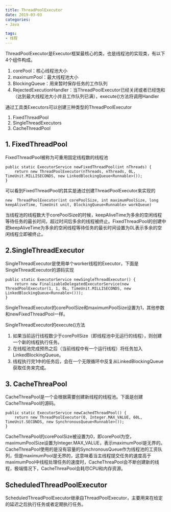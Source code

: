 ```yaml
---
title: ThreadPoolExecutor
date: 2019-03-03
categories: 
- Java

tags:
- 线程
---
```



ThreadPoolExecutor是Executor框架最核心的类，也是线程池的实现类，有以下4个组件构成。

1. corePool：核心线程池大小 
2. maximumPool：最大线程池大小
3. BlockingQueue：用来暂时保存任务的工作队列
4. RejectedExecutionHandler：当ThreadPoolExecutor已经关闭或者已经饱和（达到最大线程池大小并且工作队列已满），execute()方法将调用Handler
    
<!--more-->

通过工具类Executors可以创建三种类型的ThreadPoolExecutor

1. FixedThreadPool
2. SingleThreadExecutors
3. CacheThreadPool


## 1. **FixedThreadPool**

FixedThreadPool被称为可重用固定线程数的线程池

```
public static ExecutorService newFixedThreadPool(int nThreads) {
    return new ThreadPoolExecutor(nThreads, nThreads, 0L, TimeUnit.MILLISECONDS, new LinkedBlockingQueue<Runnable>());
}
```

可以看到FixedThreadPool的其实是通过创建ThreadPoolExecutor来实现的

```
new  ThreadPoolExecutor(int corePoolSize, int maximumPoolSize, long keepAliveTime, TimeUnit unit, BlockingQueue<Runnable> workQueue)
```

当线程池的线程数大于corePoolSize的时候，keepAliveTime为多余的空闲线程等待任务的最长时间，超过时间后多余的线程被终止。FixedThreadPool的创建中把keepAliveTime为多余的空闲线程等待任务的最长时间设置为0L表示多余的空闲线程立即被终止。


## 2.**SingleThreadExecutor**

SingleThreadExecutor是使用单个worker线程的Executor，下面是SingleThreadExecutor的源码实现

```
public static ExecutorService newSingleThreadExecutor() {
    return new FinalizableDelegatedExecutorService(new ThreadPoolExecutor(1, 1, 0L, TimeUnit.MILLISECONDS, new LinkedBlockingQueue<Runnable>()));
}
```
SingleThreadExecutor的corePoolSize和maximumPoolSize设置为1，其他参数和newFixedThreadPool一样。

SingleThreadExecutor的execute()方法

1. 如果当前运行线程数少于corePollSize（即线程池中无运行的线程），则创建一个新的线程执行任务。
2. 在线程池完成预热之后（当前线程中有一个运行线程）将任务加入LinkedBlockingQueue。
3. 线程执行完1中的任务后，会在一个无限循环中反复从LinkedBlockingQueue获取任务来完成。
 

## 3. **CacheThreaPool**

CacheThreaPool是一个会根据需要创建新线程的线程池。下面是创建CacheThreaPool的源码。

```
public static ExecutorService newCachedThreadPool() {
    return new ThreadPoolExecutor(0, Integer.MAX_VALUE, 60L, TimeUnit.SECONDS, new SynchronousQueue<Runnable>());
}
```
CacheThreaPool的corePoolSize被设置为0，即corePool为空，maximumPoolSize设置为Integer.MAX_VALUE，表示maximumPool是无界的。
CacheThreaPool使用的是没有容量的SynchronousQueue作为线程池的工资队列，但是maximumPool是无界的，这意味着当主线程提交任务的速度高于maximumPool中线程处理任务的速度时，CacheThreaPool会不断创建新的线程，极端情况下，CacheThreaPool会耗尽CPU和内存资源。


## ScheduledThreadPoolExecutor
ScheduledThreadPoolExecutor继承自ThreadPoolExecutor，主要用来在给定的延迟之后执行任务或者定期执行任务。